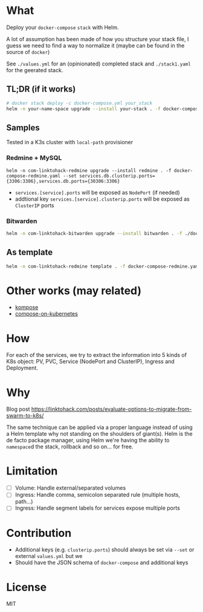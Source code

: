 # What
Deploy your `docker-compose` `stack` with Helm.

A lot of assumption has been made of how you structure your stack file, I guess we need to find a way to normalize it (maybe can be found in the source of `docker`)

See `./values.yml` for an (opinionated) completed stack and `./stack1.yaml` for the geerated stack.

## TL;DR (if it works)
```bash
# docker stack deploy -c docker-compose.yml your_stack
helm -n your-name-space upgrade --install your-stack . -f docker-compose.yml
```

## Samples
Tested in a K3s cluster with `local-path` provisioner

### Redmine + MySQL
```
helm -n com-linktohack-redmine upgrade --install redmine . -f docker-compose-redmine.yaml --set services.db.clusterip.ports={3306:3306},services.db.ports={30306:3306}
```

- `services.[service].ports` will be exposed as `NodePort` (if needed)
- addtional key `services.[service].clusterip.ports` will be exposed as `ClusterIP` ports

### Bitwarden
```bash
helm -n com-linktohack-bitwarden upgrade --install bitwarden . -f ./docker-compose-bitwarden.yaml
```

## As template
```bash
helm -n com-linktohack-redmine template . -f docker-compose-redmine.yaml --set services.db.clusterip.ports={3306:3306},services.db.ports={30306:3306} > stack1.yml
```

# Other works (may related)
- [kompose](https://github.com/kubernetes/kompose)
- [compose-on-kubernetes](https://github.com/docker/compose-on-kubernetes)

# How
For each of the services, we try to extract the information into 5 kinds of K8s object: PV, PVC, Service (NodePort and ClusterIP), Ingress and Deployment.

# Why
Blog post https://linktohack.com/posts/evaluate-options-to-migrate-from-swarm-to-k8s/

The same technique can be applied via a proper language instead of using a Helm template why not standing on the shoulders of giant(s). Helm is the de facto package manager, using Helm we're having the ability to `namespace`d the stack, rollback and so on... for free.

# Limitation
- [ ] Volume: Handle external/separated volumes
- [ ] Ingress: Handle comma, semicolon separated rule (multiple hosts, path...)
- [ ] Ingress: Handle segment labels for services expose multiple ports

# Contribution
- Additional keys (e.g. `clusterip.ports`) should always be set via `--set` or external `values.yml` but we
- Should have the JSON schema of `docker-compose` and additional keys

# License
MIT